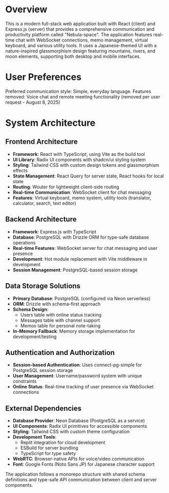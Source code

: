 # Overview

This is a modern full-stack web application built with React (client) and Express.js (server) that provides a comprehensive communication and productivity platform called "Nebula-space". The application features real-time chat with WebSocket connections, memo management, virtual keyboard, and various utility tools. It uses a Japanese-themed UI with a nature-inspired glassmorphism design featuring mountains, rivers, and moon elements, supporting both desktop and mobile interfaces.

# User Preferences

Preferred communication style: Simple, everyday language.
Features removed: Voice chat and remote meeting functionality (removed per user request - August 8, 2025)

# System Architecture

## Frontend Architecture
- **Framework**: React with TypeScript, using Vite as the build tool
- **UI Library**: Radix UI components with shadcn/ui styling system
- **Styling**: Tailwind CSS with custom design tokens and glassmorphism effects
- **State Management**: React Query for server state, React hooks for local state
- **Routing**: Wouter for lightweight client-side routing
- **Real-time Communication**: WebSocket client for chat messaging
- **Features**: Virtual keyboard, memo system, utility tools (translator, calculator, search, text editor)

## Backend Architecture
- **Framework**: Express.js with TypeScript
- **Database**: PostgreSQL with Drizzle ORM for type-safe database operations
- **Real-time Features**: WebSocket server for chat messaging and user presence
- **Development**: Hot module replacement with Vite middleware in development
- **Session Management**: PostgreSQL-based session storage

## Data Storage Solutions
- **Primary Database**: PostgreSQL (configured via Neon serverless)
- **ORM**: Drizzle with schema-first approach
- **Schema Design**: 
  - Users table with online status tracking
  - Messages table with channel support
  - Memos table for personal note-taking
- **In-Memory Fallback**: Memory storage implementation for development/testing

## Authentication and Authorization
- **Session-based Authentication**: Uses connect-pg-simple for PostgreSQL session storage
- **User Management**: Username/password system with unique constraints
- **Online Status**: Real-time tracking of user presence via WebSocket connections

## External Dependencies
- **Database Provider**: Neon Database (PostgreSQL as a service)
- **UI Components**: Radix UI primitives for accessible components
- **Styling**: Tailwind CSS with custom theme configuration
- **Development Tools**: 
  - Replit integration for cloud development
  - ESBuild for server bundling
  - TypeScript for type safety
- **WebRTC**: Browser-native APIs for voice/video communication
- **Font**: Google Fonts (Noto Sans JP) for Japanese character support

The application follows a monorepo structure with shared schema definitions and type-safe API communication between client and server components.
